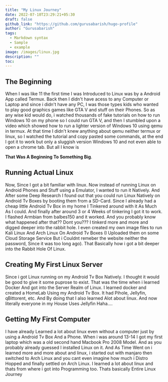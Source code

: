 ```yaml
---
title: "My Linux Journey"
date: 2022-07-10T23:29:21+05:30
draft: false
github_link: "https://github.com/gurusabarish/hugo-profile"
author: "Gurusabarish"
tags:
  - Markdown syntax
  - Sample
  - example
image: /images/linux.jpg
description: ""
toc: 
---
```


## The Beginning

When I was like 11 the first time I was Introduced to Linux was by a Android App called Termux. Back then I didn't have acess to any Computer or Laptop and since i didn't have any PC, I was those types kids who wanted to play good graphics games like GTA V and stuff on their Phones. So as any wise kid would do, i watched thousands of fake tutorials on how to run Windows 10 on my phone so I could run GTA V, and then I stumbled upon a video which showed how to run a lighter version of Windows 10 using qemu in termux. At that time I didn't knew anything about qemu neither termux or linux, so I watched the tutorial and copy pasted some commands, at the end I got it to work but only a sluggish version Windows 10 and not even able to open a chrome tab. But all I know is 


__That Was A Beginning To Something Big__.

## Running Actual Linux

Now, Since I got a bit familiar with linux. Now instead of running Linux on Android Phones and Stuff using a Emulator, I wanted to run it Natively. And After some Deep Research I found out that you could run Linux Natively on Android Tv Boxes by booting them from a SD-Card. Since I already had a cheap little Android Tv Box in my home I Tinkered around with it As Much As I could. And finally after around 3 or 4 Weeks of tinkering I got it to work. I flashed Armbian from balbes150 and it worked. And you probably know what happened after that?? Dont you??? I tinkerd more and more and digged deeper into the rabbit hole. I even created my own image files to run Kali Linux And Arch Linux On Android Tv Boxes (I Uploaded them on some Cloud Storage Service But i Couldnt remeber the website neither the password, Since it was too long ago). That Basically how i got a bit deeper into the Rabbit Hole Of Linux.

## Creating My First Linux Server

Since i got Linux running on my Android Tv Box Natively. I thought it would be good to give it some puprose to exist. That was the time when i learned Docker And got into the Server Realm of Linux. I learned docker and created a HomeLab Using my Android Tv Box. It had Pihole, Jellyfin, qBittorent, etc. And By doing that I also learned Alot about linux. And now literally everyone in my House Uses Jellyfin Haha....

## Getting My First Computer

I have already Learned a lot about linux even without a computer just by using a Android Tv Box And a Phone. When i was around 13-14 I got my first laptop which was a old second hand Macbook Pro 2008 Model. And as you probably already guessed I installed Linux on it. And As Time Went on i learned more and more about and linux, i started out with manjaro then switched to Arch Linux and you cant even imagine how much i Distro Hopped and finally settled on Arch Linux. I learned a lot about linux and thats from where i got into Programming too. Thats basically Entire Linux Journey 

